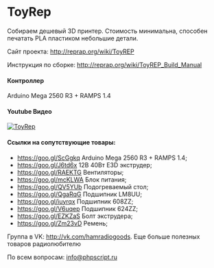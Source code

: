 # ToyRep
Собираем дешевый 3D принтер. Стоимость минимальна, способен печатать PLA пластиком небольшие детали.

Сайт проекта: http://reprap.org/wiki/ToyREP

Инструкция по сборке: http://reprap.org/wiki/ToyREP_Build_Manual

#### Контроллер
Arduino Mega 2560 R3 + RAMPS 1.4

#### Youtube Видео
[![ToyRep](http://img.youtube.com/vi/H17Mea6-Euc/0.jpg)](http://www.youtube.com/watch?v=H17Mea6-Euc)

#### Ссылки на сопутствующие товары:
* https://goo.gl/ScGgkq Arduino Mega 2560 R3 + RAMPS 1.4;
* https://goo.gl/J6td6x 12В 40Вт E3D экструдер;
* https://goo.gl/RAEKTG Вентиляторы;
* https://goo.gl/mcKLWA Блок питания;
* https://goo.gl/QV5YUb Подогреваемый стол;
* https://goo.gl/QgaRqG Подшипник LM8UU;
* https://goo.gl/iuyrqx Подшипник 608ZZ;
* https://goo.gl/V6uqep Подшипник 624ZZ;
* https://goo.gl/EZKZaS Болт экструдера;
* https://goo.gl/Zm23vD Ремень;

Группа в VK: http://vk.com/hamradiogoods. Еще больше полезных товаров радиолюбителю

По всем вопросам: info@phpscript.ru
